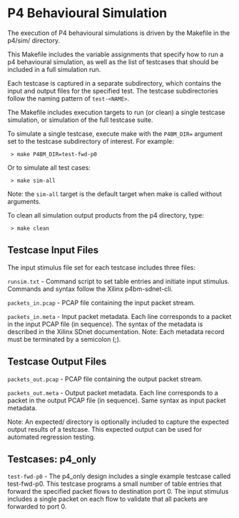 # P4 Behavioural Simulation

The execution of P4 behavioural simulations is driven by the Makefile
in the p4/sim/ directory.

This Makefile includes the variable assignments that specify how to run
a p4 behavioural simulation, as well as the list of testcases that should
be included in a full simulation run.

Each testcase is captured in a separate subdirectory, which contains the
input and output files for the specified test.  The testcase subdirectories
follow the naming pattern of `test-<NAME>`.

The Makefile includes execution targets to run (or clean) a single testcase
simulation, or simulation of the full testcase suite.

To simulate a single testcase, execute make with the `P4BM_DIR=` argument
set to the testcase subdirectory of interest.  For example:

     > make P4BM_DIR=test-fwd-p0

Or to simulate all test cases:

     > make sim-all

Note: the `sim-all` target is the default target when make is called without
arguments.

To clean all simulation output products from the p4 directory, type:

     > make clean


## Testcase Input Files

The input stimulus file set for each testcase includes three files:

`runsim.txt` - Command script to set table entries and initiate input
stimulus. Commands and syntax follow the Xilinx p4bm-sdnet-cli.

`packets_in.pcap` - PCAP file containing the input packet stream.

`packets_in.meta` - Input packet metadata.  Each line corresponds
to a packet in the input PCAP file (in sequence).  The syntax of the metadata
is described in the Xilinx SDnet documentation.  Note: Each metadata record
must be terminated by a semicolon (;).


## Testcase Output Files

`packets_out.pcap` - PCAP file containing the output packet stream.

`packets_out.meta` - Output packet metadata.  Each line corresponds
to a packet in the output PCAP file (in sequence).  Same syntax as input
packet metadata.

Note: An expected/ directory is optionally included to capture the expected
output results of a testcase.  This expected output can be used for
automated regression testing.


## Testcases: p4_only

`test-fwd-p0` - The p4_only design includes a single example testcase called
test-fwd-p0.  This testcase programs a small number of table entries that
forward the specified packet flows to destination port 0.  The input
stimulus includes a single packet on each flow to validate that all packets
are forwarded to port 0.